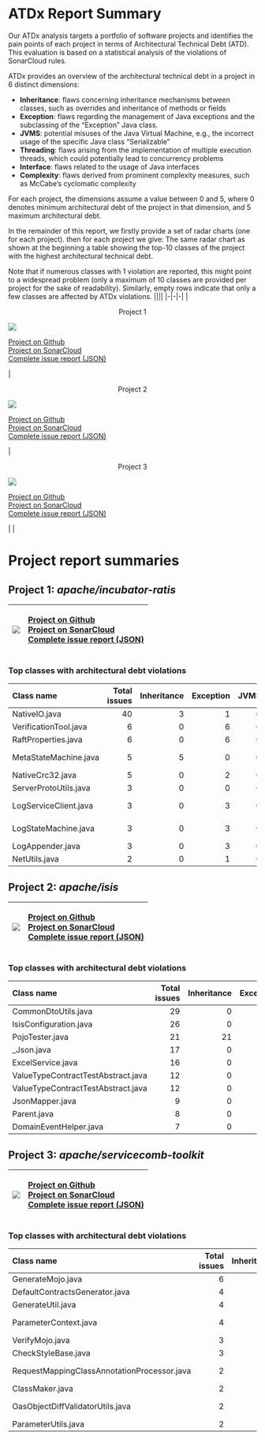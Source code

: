 # ATDx Report Summary
Our  ATDx analysis targets a portfolio of software projects and identifies the pain points of each project in terms of Architectural Technical Debt (ATD). This evaluation is based on a statistical analysis of the violations of SonarCloud rules.

ATDx provides an overview of the architectural technical debt in a project  in 6 distinct dimensions:
* **Inheritance**: flaws concerning inheritance mechanisms between classes, such as overrides and inheritance of methods or fields
* **Exception**: flaws regarding the management of Java exceptions and the subclassing of the “Exception” Java class.
* **JVMS**: potential misuses of the Java Virtual Machine, e.g., the incorrect usage of the specific Java class “Serializable”
* **Threading**: flaws arising from the implementation of multiple execution threads, which could potentially lead to concurrency problems
* **Interface**: flaws related to the usage of Java interfaces
* **Complexity**: flaws derived from prominent complexity measures, such as McCabe’s cyclomatic complexity

For each project, the dimensions assume a value between 0 and 5, where 0 denotes minimum architectural debt of the project in that dimension, and 5 maximum architectural debt.

In the remainder of this report, we firstly provide a set of radar charts (one for each project). then for each project we give:
The same radar chart as shown at the beginning
 a table showing the top-10 classes of the project with the highest architectural technical debt.

Note that if numerous classes with 1 violation are reported, this might point to a widespread problem (only a maximum of 10 classes are provided per project for the sake of readability). Similarly, empty rows indicate that only a few classes are affected by ATDx violations.
||||
|-|-|-|
|<p align="center">Project 1</p><img src="https://github.com/robertoverdecchia/ATDx_report_sandbox/blob/master/plots/apache_incubator-ratis.jpg"/> <p style="text-align:left">[Project on Github](https://github.com/apache/incubator-ratis) <br> [Project on SonarCloud ](https://sonarcloud.io/dashboard?id=apache_incubator-ratis) <br> [Complete issue report (JSON)](https://github.com/robertoverdecchia/ATDx_report_sandbox/blob/master/jsons/apache_incubator-ratis.json)</p>|<p align="center">Project 2</p><img src="https://github.com/robertoverdecchia/ATDx_report_sandbox/blob/master/plots/apache_isis.jpg"/> <p style="text-align:left">[Project on Github](https://github.com/apache/isis) <br> [Project on SonarCloud ](https://sonarcloud.io/dashboard?id=apache_isis) <br> [Complete issue report (JSON)](https://github.com/robertoverdecchia/ATDx_report_sandbox/blob/master/jsons/apache_isis.json)</p>|<p align="center">Project 3</p><img src="https://github.com/robertoverdecchia/ATDx_report_sandbox/blob/master/plots/servicecomb-toolkit.jpg"/> <p style="text-align:left">[Project on Github](https://github.com/apache/servicecomb-toolkit) <br> [Project on SonarCloud ](https://sonarcloud.io/dashboard?id=servicecomb-toolkit) <br> [Complete issue report (JSON)](https://github.com/robertoverdecchia/ATDx_report_sandbox/blob/master/jsons/servicecomb-toolkit.json)</p>
 | |

# Project report summaries
## Project 1: _apache/incubator-ratis_
|<img src="https://github.com/robertoverdecchia/ATDx_report_sandbox/blob/master/plots/apache_incubator-ratis.jpg"/>|<p style="text-align:left">[Project on Github](https://github.com/apache/incubator-ratis) <br> [Project on SonarCloud ](https://sonarcloud.io/dashboard?id=apache_incubator-ratis) <br> [Complete issue report (JSON)](https://github.com/robertoverdecchia/ATDx_report_sandbox/blob/master/jsons/apache_incubator-ratis.json)</p>
|-|-|
### Top classes with architectural debt violations
| Class name            |   Total issues |   Inheritance |   Exception |   JVMS |   Interface |   Threading |   Complexity | Fully qualified class name                                                              |
|:----------------------|---------------:|--------------:|------------:|-------:|------------:|------------:|-------------:|:----------------------------------------------------------------------------------------|
| NativeIO.java         |             40 |             3 |           1 |      0 |          36 |           0 |            0 | ratis-common/src/main/java/org/apache/ratis/io/nativeio/NativeIO.java                   |
| VerificationTool.java |              6 |             0 |           6 |      0 |           0 |           0 |            0 | ratis-logservice/src/main/java/org/apache/ratis/logservice/tool/VerificationTool.java   |
| RaftProperties.java   |              6 |             0 |           6 |      0 |           0 |           0 |            0 | ratis-common/src/main/java/org/apache/ratis/conf/RaftProperties.java                    |
| MetaStateMachine.java |              5 |             5 |           0 |      0 |           0 |           0 |            0 | ratis-logservice/src/main/java/org/apache/ratis/logservice/server/MetaStateMachine.java |
| NativeCrc32.java      |              5 |             0 |           2 |      0 |           3 |           0 |            0 | ratis-common/src/main/java/org/apache/ratis/util/NativeCrc32.java                       |
| ServerProtoUtils.java |              3 |             0 |           0 |      0 |           3 |           0 |            0 | ratis-server/src/main/java/org/apache/ratis/server/impl/ServerProtoUtils.java           |
| LogServiceClient.java |              3 |             0 |           3 |      0 |           0 |           0 |            0 | ratis-logservice/src/main/java/org/apache/ratis/logservice/api/LogServiceClient.java    |
| LogStateMachine.java  |              3 |             0 |           3 |      0 |           0 |           0 |            0 | ratis-logservice/src/main/java/org/apache/ratis/logservice/server/LogStateMachine.java  |
| LogAppender.java      |              3 |             0 |           3 |      0 |           0 |           0 |            0 | ratis-server/src/main/java/org/apache/ratis/server/impl/LogAppender.java                |
| NetUtils.java         |              2 |             0 |           1 |      0 |           1 |           0 |            0 | ratis-common/src/main/java/org/apache/ratis/util/NetUtils.java                          |

## Project 2: _apache/isis_
|<img src="https://github.com/robertoverdecchia/ATDx_report_sandbox/blob/master/plots/apache_isis.jpg"/>|<p style="text-align:left">[Project on Github](https://github.com/apache/isis) <br> [Project on SonarCloud ](https://sonarcloud.io/dashboard?id=apache_isis) <br> [Complete issue report (JSON)](https://github.com/robertoverdecchia/ATDx_report_sandbox/blob/master/jsons/apache_isis.json)</p>
|-|-|
### Top classes with architectural debt violations
| Class name                         |   Total issues |   Inheritance |   Exception |   JVMS |   Interface |   Threading |   Complexity | Fully qualified class name                                                                                                                |
|:-----------------------------------|---------------:|--------------:|------------:|-------:|------------:|------------:|-------------:|:------------------------------------------------------------------------------------------------------------------------------------------|
| CommonDtoUtils.java                |             29 |             0 |           1 |      0 |           1 |           0 |           27 | api/applib/src/main/java/org/apache/isis/applib/util/schema/CommonDtoUtils.java                                                           |
| IsisConfiguration.java             |             26 |             0 |           0 |      0 |          26 |           0 |            0 | core/config/src/main/java/org/apache/isis/core/config/IsisConfiguration.java                                                              |
| PojoTester.java                    |             21 |            21 |           0 |      0 |           0 |           0 |            0 | testing/unittestsupport/applib/src/main/java/org/apache/isis/testing/unittestsupport/applib/bean/PojoTester.java                          |
| _Json.java                         |             17 |             0 |          16 |      0 |           1 |           0 |            0 | core/commons/src/main/java/org/apache/isis/core/commons/internal/resources/_Json.java                                                     |
| ExcelService.java                  |             16 |             0 |          16 |      0 |           0 |           0 |            0 | subdomains/excel/applib/src/main/java/org/apache/isis/subdomains/excel/applib/dom/ExcelService.java                                       |
| ValueTypeContractTestAbstract.java |             12 |             0 |          12 |      0 |           0 |           0 |            0 | core/internaltestsupport/src/main/java/org/apache/isis/core/internaltestsupport/value/ValueTypeContractTestAbstract.java                  |
| ValueTypeContractTestAbstract.java |             12 |             0 |          12 |      0 |           0 |           0 |            0 | testing/unittestsupport/applib/src/main/java/org/apache/isis/testing/unittestsupport/applib/core/value/ValueTypeContractTestAbstract.java |
| JsonMapper.java                    |              9 |             0 |           9 |      0 |           0 |           0 |            0 | viewers/restfulobjects/applib/src/main/java/org/apache/isis/viewer/restfulobjects/applib/util/JsonMapper.java                             |
| Parent.java                        |              8 |             0 |           8 |      0 |           0 |           0 |            0 | testing/unittestsupport/applib/src/main/java/org/apache/isis/testing/unittestsupport/applib/core/bidir/Parent.java                        |
| DomainEventHelper.java             |              7 |             0 |           6 |      0 |           1 |           0 |            0 | core/metamodel/src/main/java/org/apache/isis/core/metamodel/facets/DomainEventHelper.java                                                 |

## Project 3: _apache/servicecomb-toolkit_
|<img src="https://github.com/robertoverdecchia/ATDx_report_sandbox/blob/master/plots/servicecomb-toolkit.jpg"/>|<p style="text-align:left">[Project on Github](https://github.com/apache/servicecomb-toolkit) <br> [Project on SonarCloud ](https://sonarcloud.io/dashboard?id=servicecomb-toolkit) <br> [Complete issue report (JSON)](https://github.com/robertoverdecchia/ATDx_report_sandbox/blob/master/jsons/servicecomb-toolkit.json)</p>
|-|-|
### Top classes with architectural debt violations
| Class name                                  |   Total issues |   Inheritance |   Exception |   JVMS |   Interface |   Threading |   Complexity | Fully qualified class name                                                                                                                       |
|:--------------------------------------------|---------------:|--------------:|------------:|-------:|------------:|------------:|-------------:|:-------------------------------------------------------------------------------------------------------------------------------------------------|
| GenerateMojo.java                           |              6 |             0 |           6 |      0 |           0 |           0 |            0 | toolkit-maven-plugin/src/main/java/org/apache/servicecomb/toolkit/plugin/GenerateMojo.java                                                       |
| DefaultContractsGenerator.java              |              4 |             0 |           4 |      0 |           0 |           0 |            0 | contractgen/src/main/java/org/apache/servicecomb/toolkit/contractgen/DefaultContractsGenerator.java                                              |
| GenerateUtil.java                           |              4 |             0 |           3 |      0 |           1 |           0 |            0 | toolkit-maven-plugin/src/main/java/org/apache/servicecomb/toolkit/plugin/GenerateUtil.java                                                       |
| ParameterContext.java                       |              4 |             0 |           0 |      0 |           0 |           0 |            4 | oas-generator/oas-generator-core/src/main/java/org/apache/servicecomb/toolkit/generator/context/ParameterContext.java                            |
| VerifyMojo.java                             |              3 |             0 |           3 |      0 |           0 |           0 |            0 | toolkit-maven-plugin/src/main/java/org/apache/servicecomb/toolkit/plugin/VerifyMojo.java                                                         |
| CheckStyleBase.java                         |              3 |             0 |           3 |      0 |           0 |           0 |            0 | cli/src/main/java/org/apache/servicecomb/toolkit/cli/CheckStyleBase.java                                                                         |
| RequestMappingClassAnnotationProcessor.java |              2 |             0 |           2 |      0 |           0 |           0 |            0 | oas-generator/oas-generator-spring/src/main/java/org/apache/servicecomb/toolkit/generator/annotation/RequestMappingClassAnnotationProcessor.java |
| ClassMaker.java                             |              2 |             0 |           1 |      0 |           1 |           0 |            0 | common/src/main/java/org/apache/servicecomb/toolkit/common/ClassMaker.java                                                                       |
| OasObjectDiffValidatorUtils.java            |              2 |             0 |           0 |      0 |           2 |           0 |            0 | oas-validator/oas-validator-core/src/main/java/org/apache/servicecomb/toolkit/oasv/diffvalidation/util/OasObjectDiffValidatorUtils.java          |
| ParameterUtils.java                         |              2 |             0 |           0 |      0 |           2 |           0 |            0 | oas-validator/oas-validator-core/src/main/java/org/apache/servicecomb/toolkit/oasv/diffvalidation/util/ParameterUtils.java                       |

